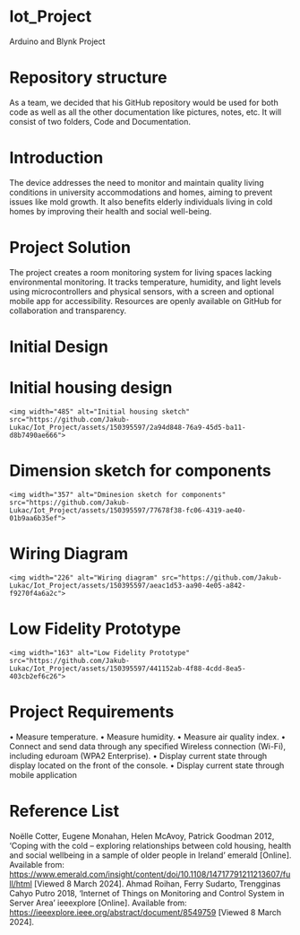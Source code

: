 # Iot_Project
Arduino and Blynk Project

# Repository structure
As a team, we decided that his GitHub repository would be used for both code as well as all the other documentation like pictures, notes, etc.
It will consist of two folders, Code and Documentation.

# Introduction
The device addresses the need to monitor and maintain quality living conditions in university accommodations and homes, aiming to prevent issues like mold growth. It also benefits elderly individuals living in cold homes by improving their health and social well-being.

# Project Solution
The project creates a room monitoring system for living spaces lacking environmental monitoring. It tracks temperature, humidity, and light levels using microcontrollers and physical sensors, with a screen and optional mobile app for accessibility. Resources are openly available on GitHub for collaboration and transparency.

# Initial Design
  # Initial housing design
    <img width="485" alt="Initial housing sketch" src="https://github.com/Jakub-Lukac/Iot_Project/assets/150395597/2a94d848-76a9-45d5-ba11-d8b7490ae666">
  # Dimension sketch for components
    <img width="357" alt="Dminesion sketch for components" src="https://github.com/Jakub-Lukac/Iot_Project/assets/150395597/77678f38-fc06-4319-ae40-01b9aa6b35ef">
  # Wiring Diagram
    <img width="226" alt="Wiring diagram" src="https://github.com/Jakub-Lukac/Iot_Project/assets/150395597/aeac1d53-aa90-4e05-a842-f9270f4a6a2c">
  # Low Fidelity Prototype 
    <img width="163" alt="Low Fidelity Prototype" src="https://github.com/Jakub-Lukac/Iot_Project/assets/150395597/441152ab-4f88-4cdd-8ea5-403cb2ef6c26">


# Project Requirements
•	Measure temperature.
•	Measure humidity.
•	Measure air quality index.
•	Connect and send data through any specified Wireless connection (Wi-Fi), including eduroam (WPA2 Enterprise).
•	Display current state through display located on the front of the console.
•	Display current state through mobile application



# Reference List
Noëlle Cotter, Eugene Monahan, Helen McAvoy, Patrick Goodman 2012, ‘Coping with the cold – exploring relationships between cold housing, health and social wellbeing in a sample of older people in Ireland’ emerald [Online]. Available from: https://www.emerald.com/insight/content/doi/10.1108/14717791211213607/full/html
[Viewed 8 March 2024]. 
Ahmad Roihan, Ferry Sudarto, Trengginas Cahyo Putro 2018, ‘Internet of Things on Monitoring and Control System in Server Area’ ieeexplore [Online]. Available from: https://ieeexplore.ieee.org/abstract/document/8549759
[Viewed 8 March 2024]. 


